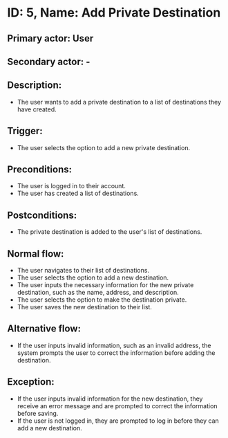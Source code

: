 # ID: 5, Name: Add Private Destination

## **Primary actor**: User

## **Secondary actor**: -

## **Description**:

- The user wants to add a private destination to a list of destinations they have created.

## Trigger:

- The user selects the option to add a new private destination.

## Preconditions:

- The user is logged in to their account.
- The user has created a list of destinations.

## Postconditions:

- The private destination is added to the user's list of destinations.

## Normal flow:

- The user navigates to their list of destinations.
- The user selects the option to add a new destination.
- The user inputs the necessary information for the new private destination, such as the name, address, and description.
- The user selects the option to make the destination private.
- The user saves the new destination to their list.

## Alternative flow:

- If the user inputs invalid information, such as an invalid address, the system prompts the user to correct the information before adding the destination.

## Exception:

- If the user inputs invalid information for the new destination, they receive an error message and are prompted to correct the information before saving.
- If the user is not logged in, they are prompted to log in before they can add a new destination.
